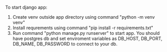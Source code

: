 To  start django app:
1. Create venv outside app directory using command "python -m venv venv"
2. Install requrements using command "pip install -r requirements.txt"
3. Run command "python manage.py runserver" to start app. You should have postgres db and set enviroment variables as DB_HOST, DB_PORT, DB_NAME, DB_PASSWORD to connect to your db.
